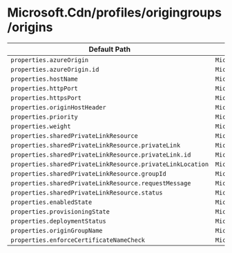 # Microsoft.Cdn/profiles/origingroups/origins

| Default Path | Alias |
|---|---|
| `properties.azureOrigin` | `Microsoft.Cdn/profiles/originGroups/origins/azureOrigin` |
| `properties.azureOrigin.id` | `Microsoft.Cdn/profiles/originGroups/origins/azureOrigin.id` |
| `properties.hostName` | `Microsoft.Cdn/profiles/originGroups/origins/hostName` |
| `properties.httpPort` | `Microsoft.Cdn/profiles/originGroups/origins/httpPort` |
| `properties.httpsPort` | `Microsoft.Cdn/profiles/originGroups/origins/httpsPort` |
| `properties.originHostHeader` | `Microsoft.Cdn/profiles/originGroups/origins/originHostHeader` |
| `properties.priority` | `Microsoft.Cdn/profiles/originGroups/origins/priority` |
| `properties.weight` | `Microsoft.Cdn/profiles/originGroups/origins/weight` |
| `properties.sharedPrivateLinkResource` | `Microsoft.Cdn/profiles/originGroups/origins/sharedPrivateLinkResource` |
| `properties.sharedPrivateLinkResource.privateLink` | `Microsoft.Cdn/profiles/originGroups/origins/sharedPrivateLinkResource.privateLink` |
| `properties.sharedPrivateLinkResource.privateLink.id` | `Microsoft.Cdn/profiles/originGroups/origins/sharedPrivateLinkResource.privateLink.id` |
| `properties.sharedPrivateLinkResource.privateLinkLocation` | `Microsoft.Cdn/profiles/originGroups/origins/sharedPrivateLinkResource.privateLinkLocation` |
| `properties.sharedPrivateLinkResource.groupId` | `Microsoft.Cdn/profiles/originGroups/origins/sharedPrivateLinkResource.groupId` |
| `properties.sharedPrivateLinkResource.requestMessage` | `Microsoft.Cdn/profiles/originGroups/origins/sharedPrivateLinkResource.requestMessage` |
| `properties.sharedPrivateLinkResource.status` | `Microsoft.Cdn/profiles/originGroups/origins/sharedPrivateLinkResource.status` |
| `properties.enabledState` | `Microsoft.Cdn/profiles/originGroups/origins/enabledState` |
| `properties.provisioningState` | `Microsoft.Cdn/profiles/originGroups/origins/provisioningState` |
| `properties.deploymentStatus` | `Microsoft.Cdn/profiles/originGroups/origins/deploymentStatus` |
| `properties.originGroupName` | `Microsoft.Cdn/profiles/originGroups/origins/originGroupName` |
| `properties.enforceCertificateNameCheck` | `Microsoft.Cdn/profiles/originGroups/origins/enforceCertificateNameCheck` |

